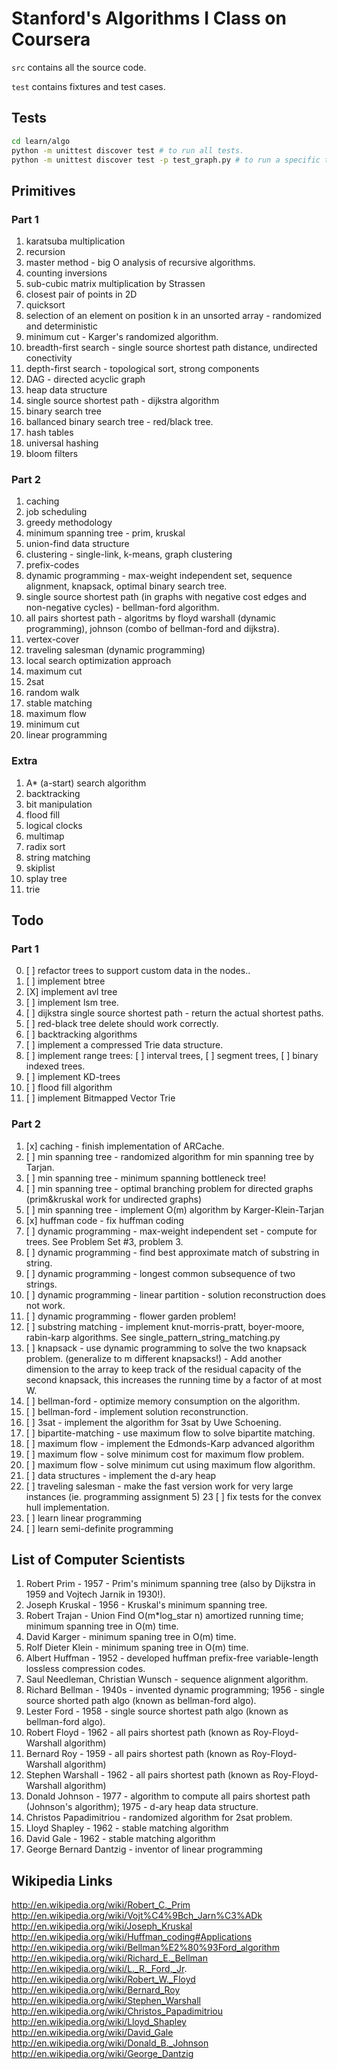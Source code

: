 # Stanford's Algorithms I Class on Coursera

`src` contains all the source code.

`test` contains fixtures and test cases.


## Tests

```bash
cd learn/algo
python -m unittest discover test # to run all tests.
python -m unittest discover test -p test_graph.py # to run a specific test case.
```

## Primitives

### Part 1
1. karatsuba multiplication
2. recursion
3. master method - big O analysis of recursive algorithms.
4. counting inversions
5. sub-cubic matrix multiplication by Strassen
6. closest pair of points in 2D
7. quicksort
8. selection of an element on position k in an unsorted array - randomized and deterministic
9. minimum cut - Karger's randomized algorithm.
10. breadth-first search - single source shortest path distance, undirected conectivity
11. depth-first search - topological sort, strong components
12. DAG - directed acyclic graph
13. heap data structure
14. single source shortest path - dijkstra algorithm
15. binary search tree
16. ballanced binary search tree - red/black tree.
17. hash tables
18. universal hashing
19. bloom filters

### Part 2
1. caching
2. job scheduling
2. greedy methodology
3. minimum spanning tree - prim, kruskal
5. union-find data structure
6. clustering - single-link, k-means, graph clustering
7. prefix-codes
8. dynamic programming - max-weight independent set, sequence alignment, knapsack, optimal binary search tree.
9. single source shortest path (in graphs with negative cost edges and non-negative cycles) - bellman-ford algorithm.
10. all pairs shortest path - algoritms by floyd warshall (dynamic programming), johnson (combo of bellman-ford and dijkstra).
11. vertex-cover
12. traveling salesman (dynamic programming)
13. local search optimization approach
14. maximum cut
15. 2sat
16. random walk
17. stable matching
18. maximum flow
19. minimum cut
20. linear programming

### Extra
1. A* (a-start) search algorithm
2. backtracking
3. bit manipulation
4. flood fill
5. logical clocks
6. multimap
7. radix sort
8. string matching
9. skiplist
10. splay tree
11. trie

## Todo

### Part 1
0. [ ] refactor trees to support custom data in the nodes..
0. [ ] implement btree
1. [X] implement avl tree
1. [ ] implement lsm tree.
3. [ ] dijkstra single source shortest path - return the actual shortest paths.
4. [ ] red-black tree delete should work correctly.
5. [ ] backtracking algorithms
6. [ ] implement a compressed Trie data structure.
7. [ ] implement range trees: [ ] interval trees, [ ] segment trees, [ ] binary indexed trees.
8. [ ] implement KD-trees
9. [ ] flood fill algorithm
10. [ ] implement Bitmapped Vector Trie

### Part 2
1.  [x] caching - finish implementation of ARCache.
2.  [ ] min spanning tree - randomized algorithm for min spanning tree by Tarjan.
4.  [ ] min spanning tree - minimum spanning bottleneck tree!
5.  [ ] min spanning tree - optimal branching problem for directed graphs (prim&kruskal work for undirected graphs)
6.  [ ] min spanning tree - implement O(m) algorithm by Karger-Klein-Tarjan
7.  [x] huffman code - fix huffman coding
8.  [ ] dynamic programming - max-weight independent set - compute for trees. See Problem Set #3, problem 3.
9.  [ ] dynamic programming - find best approximate match of substring in string.
10. [ ] dynamic programming - longest common subsequence of two strings.
11. [ ] dynamic programming - linear partition - solution reconstruction does not work.
12. [ ] dynamic programming - flower garden problem!
13. [ ] substring matching - implement knut-morris-pratt, boyer-moore, rabin-karp algorithms. See single_pattern_string_matching.py
14. [ ] knapsack - use dynamic programming to solve the two knapsack problem. (generalize to m different knapsacks!)
        - Add another dimension to the array to keep track of the residual capacity of the second knapsack, this increases the running time by a factor of at most W.
15. [ ] bellman-ford - optimize memory consumption on the algorithm.
16. [ ] bellman-ford - implement solution reconstrunction.
17. [ ] 3sat - implement the algorithm for 3sat by Uwe Schoening.
18. [ ] bipartite-matching - use maximum flow to solve bipartite matching.
19. [ ] maximum flow - implement the Edmonds-Karp advanced algorithm
19. [ ] maximum flow - solve minimum cost for maximum flow problem.
20. [ ] maximum flow - solve minimum cut using maximum flow algorithm.
21. [ ] data structures - implement the d-ary heap
22. [ ] traveling salesman - make the fast version work for very large instances (ie. programming assignment 5)
23  [ ] fix tests for the convex hull implementation.
24. [ ] learn linear programming
25. [ ] learn semi-definite programming

## List of Computer Scientists

1. Robert Prim - 1957 - Prim's minimum spanning tree (also by Dijkstra in 1959 and Vojtech Jarnik in 1930!).
2. Joseph Kruskal - 1956 - Kruskal's minimum spanning tree.
3. Robert Trajan - Union Find O(m\*log_star n) amortized running time; minimum spanning tree in O(m) time.
3. David Karger - minimum spaning tree in O(m) time.
3. Rolf Dieter Klein - minimum spaning tree in O(m) time.
4. Albert Huffman - 1952 - developed huffman prefix-free variable-length lossless compression codes.
5. Saul Needleman, Christian Wunsch - sequence alignment algorithm.
6. Richard Bellman - 1940s - invented dynamic programming; 1956 - single source shorted path algo (known as bellman-ford algo).
7. Lester Ford - 1958 - single source shortest path algo (known as bellman-ford algo).
8. Robert Floyd - 1962 - all pairs shortest path (known as Roy-Floyd-Warshall algorithm)
9. Bernard Roy - 1959 - all pairs shortest path (known as Roy-Floyd-Warshall algorithm)
10. Stephen Warshall - 1962 - all pairs shortest path (known as Roy-Floyd-Warshall algorithm)
10. Donald Johnson - 1977 - algorithm to compute all pairs shortest path (Johnson's algorithm); 1975 - d-ary heap data structure.
11. Christos Papadimitriou - randomized algorithm for 2sat problem.
12. Lloyd Shapley - 1962 - stable matching algorithm
13. David Gale - 1962 - stable matching algorithm
14. George Bernard Dantzig - inventor of linear programming

## Wikipedia Links

http://en.wikipedia.org/wiki/Robert_C._Prim
http://en.wikipedia.org/wiki/Vojt%C4%9Bch_Jarn%C3%ADk
http://en.wikipedia.org/wiki/Joseph_Kruskal
http://en.wikipedia.org/wiki/Huffman_coding#Applications
http://en.wikipedia.org/wiki/Bellman%E2%80%93Ford_algorithm
http://en.wikipedia.org/wiki/Richard_E._Bellman
http://en.wikipedia.org/wiki/L._R._Ford,_Jr.
http://en.wikipedia.org/wiki/Robert_W._Floyd
http://en.wikipedia.org/wiki/Bernard_Roy
http://en.wikipedia.org/wiki/Stephen_Warshall
http://en.wikipedia.org/wiki/Christos_Papadimitriou
http://en.wikipedia.org/wiki/Lloyd_Shapley
http://en.wikipedia.org/wiki/David_Gale
http://en.wikipedia.org/wiki/Donald_B._Johnson
http://en.wikipedia.org/wiki/George_Dantzig
